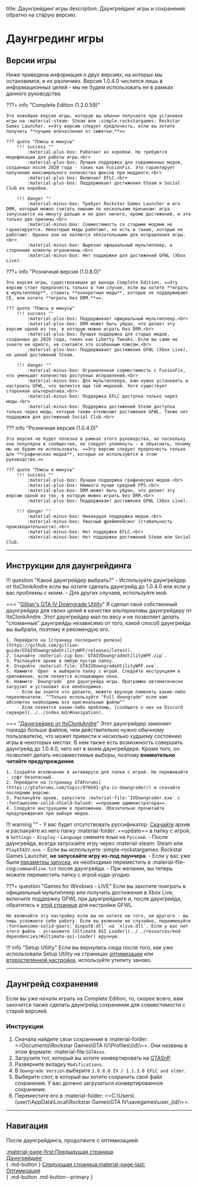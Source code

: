 title: Даунгрейдинг игры
description: Даунгрейдинг игры и сохранения обратно на старую версию.

# Даунгрединг игры

## Версии игры

Ниже приведена информация о двух версиях, на которых мы остановимся, и их различиях. Версия 1.0.4.0 числится лишь в информационных целей - мы не будем использовать ее в рамках данного руководства.

???+ info "Complete Edition (1.2.0.59)"

    Это новейшая версия игры, которую вы обычно получаете при установке игры на :material-steam: Steam или :simple-rockstargames: Rockstar Games Launcher. ==Эту версию следует предпочесть, если вы хотите получить **лучшие впечатления от сюжетки.**==

    ??? quote "Плюсы и минусы"
        !!! success ""
            :material-plus-box: Работает из коробки. Не требуются модификации для работы игры.<br>
            :material-plus-box: Лучшая поддержка для современных модов, созданных после 2020 года - таких как FusionFix. Это гарантирует получение максимального количества фиксов при моддинге.<br>
            :material-plus-box: Включает EFLC.<br>
            :material-plus-box: Поддерживает достижения Steam и Social Club из коробки.

        !!! danger ""
            :material-minus-box: Требует Rockstar Games Launcher и его DRM, который можно считать лишним по нескольким причинам: игра запускается на минуту дольше и не дает ничего, кроме достижений, и это только две причины.<br>
            :material-minus-box: Совместимость со старыми модами не гарантируется. Некоторые моды работают, но есть и такие, которые не работают. Однако они не являются обязательными для исправления игры.<br>
            :material-minus-box: Вырезан официальный мультиплеер, а сторонние клиенты ограничены.<br>
            :material-minus-box: Нет поддержки для достижений GFWL (Xbox Live).

???+ info "Розничная версия (1.0.8.0)"

    Это версия игры, существовавшая до выхода Complete Edition. ==Эту версию стоит предпочесть только в том случае, если вы хотите **играть в мультиплеер**, ставить **конкретные моды**, которые не поддерживают CE, или хотите **играть без DRM.**==.

    ??? quote "Плюсы и минусы"
        !!! success ""
            :material-plus-box: Поддерживает официальный мультиплеер.<br>
            :material-plus-box: DRM может быть убран, что делает эту версию одной из тех, в которую можно играть без DRM.<br>
            :material-plus-box: Лучшая поддержка для старых модов, созданных до 2020 года, таких как Liberty Tweaks. Если вы сами не знаете ни одного, не считайте это особенным плюсом.<br>
            :material-plus-box: Поддерживает достижения GFWL (Xbox Live), но ценой достижений Steam.

        !!! danger ""
            :material-minus-box: Ограниченная совместимость с FusionFix, что уменьшит количество доступных исправлений.<br>
            :material-minus-box: Для мультиплеера, вам нужно установить и настроить GFWL, что является еще той морокой. Хотя существует сторонная альтернатива.<br>
            :material-minus-box: Поддержка EFLC доступна только через моды.<br>
            :material-minus-box: Поддержка достижений Steam доступна только через моды, которые также отключают достижения GFWL. Также нет поддержки для достижений Social Club.<br>

??? info "Розничная версия (1.0.4.0)"

    Эта версия не будет полезна в рамках этого руководства, но поскольку она популярна в сообществе, ее следует упомянуть - и объяснить, почему мы не будем ее использовать. ==Эту версию следует предпочесть только для **графических модов**, которые не используются в этом руководстве.==

    ??? quote "Плюсы и минусы"
        !!! success ""
            :material-plus-box: Лучшая поддержка графических модов.<br>
            :material-plus-box: Немного лучше средний FPS.<br>
            :material-plus-box: DRM может быть убран, что делает эту версию одной из тех, в которую можно играть без DRM.<br>
            :material-plus-box: Поддерживает достижения GFWL (Xbox Live).

        !!! danger ""
            :material-minus-box: Никакущая поддержка модов.<br>
            :material-minus-box: Ужасный фреймпейсинг (стабильность производительности).<br>
            :material-minus-box: Нет поддержки EFLC.<br>
            :material-minus-box: Нет поддержки достижений Steam или Social Club.

---

## Инструкции для даунгрейдинга

!!! question "Какой даунгрейдер выбрать?"
    - Используйте даунгрейдер от ItsClonkAndre если вы хотите сделать даунгрейд до 1.0.4.0 или если у вас проблемы с моим.
    - Для других случаев, используйте мой.

=== "[Gillian's GTA IV Downgrade Utility](https://github.com/gillian-guide/GTAIVDowngradeUtilityWPF)"
    Я сделал свой собственный даунгрейдер для своих целей в качестве альтернативы даунгрейдеру от ItsClonkAndre. Этот даунгрейдер мал по весу и не позволяет делать "сломанные" даунгрейды независимо от того, какой способ даунгрейда вы выбрали, поэтому я рекомендую его.

    1. Перейдите на [страницу последнего релиза](https://github.com/gillian-guide/GTAIVDowngradeUtilityWPF/releases/latest).
    2. Скачайте :material-zip-box:`GTAIVDowngradeUtilityWPF.zip`.
    3. Распакуйте архив в любую пустую папку.
    4. Откройте :material-file:`GTAIVDowngradeUtilityWPF.exe`.
    5. Нажмите `Open` и выберите папку с игрой. Следуйте инструкциям в приложении, если появятся всплывающие окна.
    6. Нажмите `Downgrade` для даунгрейда игры. Программа автоматически загрузит и установит все необходимое.
        - Если вы знаете что делаете, можете вручную поменять какие-либо переключатели. ^^Только используйте "Full downgrade" если вам абсолютно необходимы все оригинальные файлы^^
        - Если появятся какие-либо проблемы, [сообщите о них на Discord сервере](../../index.md/#navigation).

=== "[Даунгрейдер от ItsClonkAndre](https://gtaforums.com/topic/976691-gta-iv-downgrader/)"
    Этот даунгрейдер заменяет гораздо больше файлов, чем действительно нужно обычному пользователю, что может привести к несколько худшему состоянию игры в некоторых местах. В нем также есть возможность совершить даунгрейд до 1.0.4.0, чего нет в моем даунгрейдере. Кроме того, он позволяет делать несовместимые выборы, поэтому **внимательно читайте предупреждения**.

    1. Создайте исключение в антивирусе для папки с игрой. Не переживайте - софт безопасный.
    2. Перейдите на [страницу GTAForums](https://gtaforums.com/topic/976691-gta-iv-downgrader/) и скачайте последнюю версию.
    3. Распакуйте архив, запустите :material-file:`IVDowngrader.exe` с :fontawesome-solid-shield-halved: ==правами администратора==.
    4. Следуйте инструкциям в приложении. Обязательно прочитайте предупреждения при выборе модов.

!!! warning ""
    - У вас будет отсутствовать руссификатор. [Скачайте](https://drive.google.com/file/d/1GbOA3CBAQGgXW6SjODzd8G8Cj-a8G6dt/view?usp=drive_link) архив и распакуйте из него папку :material-folder: ==update== в папку с игрой, в `Settings` - `Display` - `Language` смените язык на `Русский`.
    - После даунгрейда, всегда запускайте игру через :material-steam: Steam или `PlayGTAIV.exe`.
    - Если вы используете :simple-rockstargames: Rockstar Games Launcher, **не запускайте игру из-под лаунчера**.
    - Если у вас уже были [параметры запуска](../additional-setup.md/#_2), их необходимо переместить в :material-file-cog:`commandline.txt` после даунгрейда.
    - При желании, вы теперь можете переместить папку с игрой куда-угодно.

???+ question "Games for Windows - LIVE"
    Если вы захотите поиграть в официальный мультиплеер или получить достижения в Xbox Live, включите поддержку GFWL при даунгрейдинге и, после даунгрейда, обратитесь к [этой странице](../../extras/multiplayer.md/#games-for-windows-live) для настройки GFWL.

    Не включайте эту настройку если вы не хотите ни того, ни другого - вы лишь усложните себе работу. Если вы включили ее случайно, переименуйте :fontawesome-solid-gears:`dinput8.dll` на `xlive.dll`. Если у вас нет этого файла - установите [Ultimate ASI Loader](../../resources/mod-dependencies/#ultimate-asi-loader) вручную.

!!! info "Setup Utility"
    Если вы вернулись сюда после того, как уже использовали Setup Utility на страницах [оптимизации](../../optimization.md) или [второстепенной настройки](../../additional-setup.md), используйте утилиту заново.

---

## Даунгрейд сохранения

Если вы уже начали играть на Complete Edition, то, скорее всего, вам захочется также сделать даунгрейд сохранения для совместимости с старой версией.

### Инструкции

1. Сначала найдите свои сохранения в :material-folder: ==Documents\Rockstar Games\GTA IV\Profiles\\(id)\\==. Они названы в этом формате: :material-file:`SGTAxxx`.
2. Загрузите тот, который вы хотите конвертировать на [GTASnP](https://gtasnp.com/).
3. Разверните вкладку `Modifications`.
4. В `Downgrade Version` выберите `1.0.8.0 IV / 1.1.3.0 EFLC and older`.
5. Выберите слот, в который вы хотите сохранить свой файл сохранения. У вас должно загрузиться конвертированное сохранение.
6. Переместите его в :material-folder: ==C:\Users\\(user)\AppData\Local\Rockstar Games\GTA IV\savegames\user_(id)\\==.

---

## Навигация

После даунгрейдинга, продолжите с оптимизацией:

[:material-page-first:Предыдущая страница <br>Даунгрейдинг</br>](index.md){ .md-button } [Следующая страница:material-page-last: <br>Оптимизация</br>](../optimization.md){ .md-button .md-button--primary }

